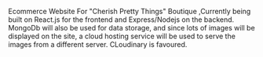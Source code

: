 Ecommerce Website For "Cherish Pretty Things" Boutique ,Currently being built on React.js for the frontend and Express/Nodejs on the backend. 
MongoDb will also be used for data storage, and since lots of images will be displayed on the site, a cloud hosting service will be used to serve the images from a different server. CLoudinary is favoured.
